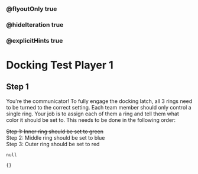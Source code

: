 ### @flyoutOnly true
### @hideIteration true
### @explicitHints true

# Docking Test Player 1

## Step 1
You're the communicator! To fully engage the docking latch, all 3 rings need to be turned to the correct setting. Each team member should only control a single ring. Your job is to assign each of them a ring and tell them what color it should be set to. This needs to be done in the following order:

~~Step 1: Inner ring should be set to green~~  
Step 2: Middle ring should be set to blue  
Step 3: Outer ring should be set to red

```ghost    
null
```
```template
{}
```
